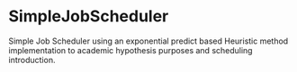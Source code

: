 # SimpleJobScheduler
Simple Job Scheduler using an exponential predict based Heuristic method implementation to academic hypothesis purposes and scheduling introduction.

